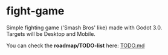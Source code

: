 # fight-game

Simple fighting game ('Smash Bros' like) made with Godot 3.0.  
Targets will be Desktop and Mobile.

You can check the **roadmap/TODO-list** here: [TODO.md](https://github.com/Srynetix/fight-game/blob/master/TODO.md)